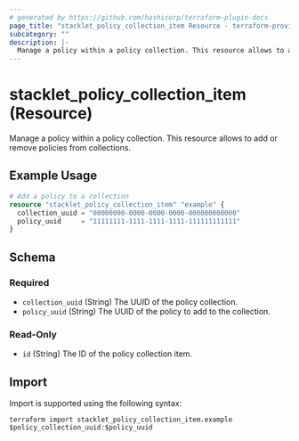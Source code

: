 ```yaml
---
# generated by https://github.com/hashicorp/terraform-plugin-docs
page_title: "stacklet_policy_collection_item Resource - terraform-provider-stacklet"
subcategory: ""
description: |-
  Manage a policy within a policy collection. This resource allows to add or remove policies from collections.
---
```


# stacklet_policy_collection_item (Resource)

Manage a policy within a policy collection. This resource allows to add or remove policies from collections.

## Example Usage

```terraform
# Add a policy to a collection
resource "stacklet_policy_collection_item" "example" {
  collection_uuid = "00000000-0000-0000-0000-000000000000"
  policy_uuid     = "11111111-1111-1111-1111-111111111111"
}
```

<!-- schema generated by tfplugindocs -->
## Schema

### Required

- `collection_uuid` (String) The UUID of the policy collection.
- `policy_uuid` (String) The UUID of the policy to add to the collection.

### Read-Only

- `id` (String) The ID of the policy collection item.

## Import

Import is supported using the following syntax:

```shell
terraform import stacklet_policy_collection_item.example $policy_collection_uuid:$policy_uuid
```
